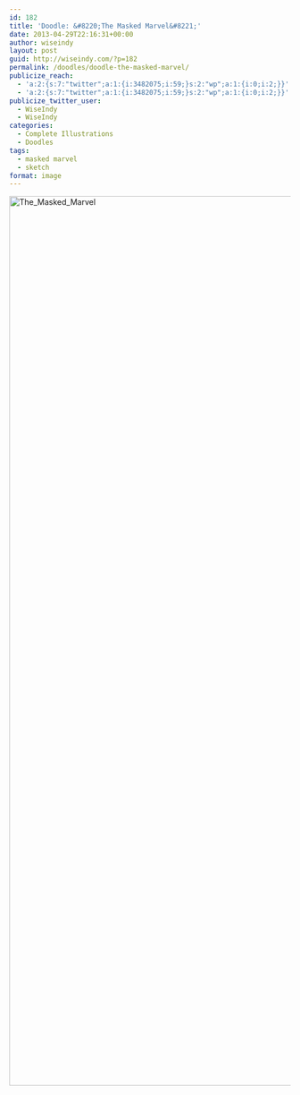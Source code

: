 ```yaml
---
id: 182
title: 'Doodle: &#8220;The Masked Marvel&#8221;'
date: 2013-04-29T22:16:31+00:00
author: wiseindy
layout: post
guid: http://wiseindy.com/?p=182
permalink: /doodles/doodle-the-masked-marvel/
publicize_reach:
  - 'a:2:{s:7:"twitter";a:1:{i:3482075;i:59;}s:2:"wp";a:1:{i:0;i:2;}}'
  - 'a:2:{s:7:"twitter";a:1:{i:3482075;i:59;}s:2:"wp";a:1:{i:0;i:2;}}'
publicize_twitter_user:
  - WiseIndy
  - WiseIndy
categories:
  - Complete Illustrations
  - Doodles
tags:
  - masked marvel
  - sketch
format: image
---
```

<img class="alignnone size-full wp-image-316" alt="The_Masked_Marvel" src="http://wiseindy.com/wp-content/uploads/2013/05/the_masked_marvel2.png" width="670" height="1591" />
